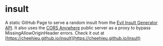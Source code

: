 # insult

A static GitHub Page to serve a random insult from the [Evil Insult Generator API](https://evilinsult.com/generate_insult.php). It also uses the [CORS Anywhere](https://github.com/Rob--W/cors-anywhere) public server as a proxy to bypass MissingAllowOriginHeader errors. Check it out at [https://cheehieu.github.io/insult](https://cheehieu.github.io/insult)
